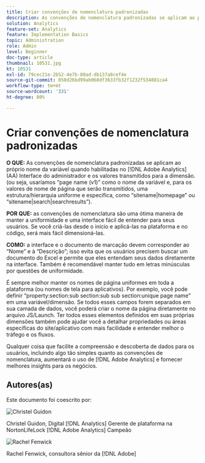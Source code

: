 ```yaml
---
title: Criar convenções de nomenclatura padronizadas
description: As convenções de nomenclatura padronizadas se aplicam ao próprio nome da variável quando habilitadas na interface do administrador do AA e aos valores transmitidos para a dimensão.
solution: Analytics
feature-set: Analytics
feature: Implementation Basics
topic: Administration
role: Admin
level: Beginner
doc-type: article
thumbnail: 10531.jpg
kt: 10531
exl-id: 79cec21e-2b52-4e7b-88ad-db137a8cef4e
source-git-commit: 058d26bd99ab060df3633fb32f1232f534881ca4
workflow-type: tm+mt
source-wordcount: '331'
ht-degree: 80%

---
```


# Criar convenções de nomenclatura padronizadas

**O QUE:** As convenções de nomenclatura padronizadas se aplicam ao próprio nome da variável quando habilitadas no [!DNL Adobe Analytics] (AA) Interface do administrador e os valores transmitidos para a dimensão. (ou seja, usaríamos “page name (v1)” como o nome da variável e, para os valores de nome de página que serão transmitidos, uma estrutura/hierarquia uniforme e específica, como “sitename|homepage” ou “sitename|search|searchresults”).

**POR QUE:** as convenções de nomenclatura são uma ótima maneira de manter a uniformidade e uma interface fácil de entender para seus usuários. Se você criá-las desde o início e aplicá-las na plataforma e no código, será mais fácil dimensioná-las.

**COMO:** a interface e o documento de marcação devem corresponder ao “Nome” e à “Descrição”; isso evita que os usuários precisem buscar um documento do Excel e permite que eles entendam seus dados diretamente na interface. Também é recomendável manter tudo em letras minúsculas por questões de uniformidade.

É sempre melhor manter os nomes de página uniformes em toda a plataforma (ou nomes de tela para aplicativos). Por exemplo, você pode definir “property:section:sub section:sub sub section:unique page name” em uma variável/dimensão. Se todos esses campos forem separados em sua camada de dados, você poderá criar o nome da página diretamente no arquivo JS/Launch. Ter todos esses elementos definidos em suas próprias dimensões também pode ajudar você a detalhar propriedades ou áreas específicas do site/aplicativo com mais facilidade e entender melhor o tráfego e os fluxos.

Qualquer coisa que facilite a compreensão e descoberta de dados para os usuários, incluindo algo tão simples quanto as convenções de nomenclatura, aumentará o uso de [!DNL Adobe Analytics] e fornecer melhores insights para os negócios.

## Autores(as)

Este documento foi coescrito por:

![Christel Guidon](assets/Christel-Headshot-150.png)

Christel Guidon, Digital [!DNL Analytics] Gerente de plataforma na NortonLifeLock
[!DNL Adobe Analytics] Campeão

![Rachel Fenwick](assets/Rachel-Fenwick-150.png)

Rachel Fenwick, consultora sênior da [!DNL Adobe]
